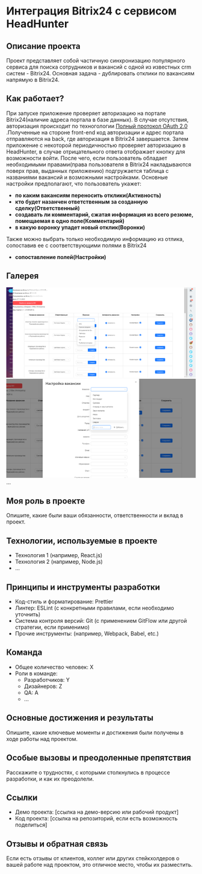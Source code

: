 # Интеграция Bitrix24 с сервисом HeadHunter 

## Описание проекта
Проект представляет собой частичную синхронизацию популярного сервиса для поиска сотрудников и вакансий с одной из известных crm систем - Bitrix24.
Основная задача - дублировать отклики по вакансиям напрямую в Bitrix24.

## Как работает?
При запуске приложение проверяет авторизацию на портале Bitrix24(наличие адреса портала в базе данных). В случае отсутствия, авторизация происходит по техногологии <a href="https://dev.1c-bitrix.ru/learning/course/index.php?COURSE_ID=99&LESSON_ID=2486"> Полный протокол OAuth 2.0 </a>.Полученные на стороне front-end код авторизации и адрес портала отправляются на back, где авторизация в Bitrix24 завершается.
Затем приложение с некоторой периодичностью проверяет авторизацию в HeadHunter, в случае отрицательного ответа отображает кнопку для возможности войти. После чего, если пользователь обладает необходимыми правами(права пользователя в Bitrix24 накладываются поверх прав, выданных приложению) подгружается таблица с названиями вакансий и возможными настройками. Основные настройки предполагают, что пользователь укажет:
- **по каким вакансиям переносить отклики(Активность)**
- **кто будет назанчен ответственным за созданную сделку(Ответственный)**
- **создавать ли комментарий, сжатая информация из всего резюме, помещаемая в одно поле(Комментарий)**
- **в какую воронку упадет новый отклик(Воронки)**


Также можно выбрать только необходимую информацию из отлика, сопоставив ее с соответствующими полями в Bitrix24
- **сопоставление полей(Настройки)**

## Галерея

![Изображение 1](https://github.com/tyrypic/integration-headhunter/blob/main/screen1.png)
![Изображение 1](https://github.com/tyrypic/integration-headhunter/blob/main/screen2.png)
...

## Моя роль в проекте
Опишите, какие были ваши обязанности, ответственности и вклад в проект.

## Технологии, используемые в проекте
- Технология 1 (например, React.js)
- Технология 2 (например, Node.js)
- ...

## Принципы и инструменты разработки
- Код-стиль и форматирование: Prettier
- Линтер: ESLint (с конкретными правилами, если необходимо уточнить)
- Система контроля версий: Git (с применением GitFlow или другой стратегии, если применимо)
- Прочие инструменты: (например, Webpack, Babel, etc.)

## Команда
- Общее количество человек: X
- Роли в команде:
  - Разработчиков: Y
  - Дизайнеров: Z
  - QA: A
  - ...

## Основные достижения и результаты
Опишите, какие ключевые моменты и достижения были получены в ходе работы над проектом.

## Особые вызовы и преодоленные препятствия
Расскажите о трудностях, с которыми столкнулись в процессе разработки, и как их преодолели.

## Ссылки
- Демо проекта: [ссылка на демо-версию или рабочий продукт]
- Код проекта: [ссылка на репозиторий, если есть возможность поделиться]

## Отзывы и обратная связь
Если есть отзывы от клиентов, коллег или других стейкхолдеров о вашей работе над проектом, это отличное место, чтобы их разместить.
